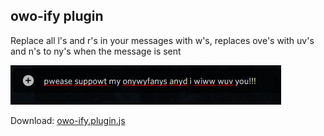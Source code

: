 ## owo-ify plugin
Replace all l's and r's in your messages with w's, replaces ove's with uv's and n's to ny's when the message is sent

![Screenshot of owo-ify](/resources/owo-ify.png?raw=true)

Download: [owo-ify.plugin.js](owo-ify.plugin.js)
